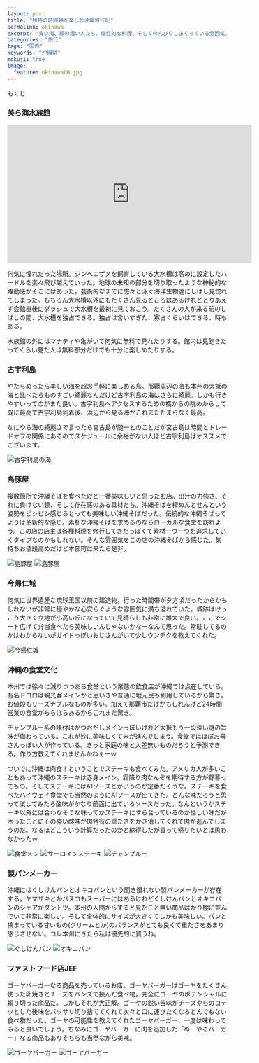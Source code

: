 ```yaml
---
layout: post
title: "独特の時間軸を楽しむ沖縄旅行記"
permalink: okinawa
excerpt: "青い海、顔の濃い人たち、個性的な料理、そしてのんびりしまくっている雰囲気。中毒性のある魅力がたくさん詰まった沖縄。現在はLCCの利用により安価に訪れることが可能になりました。手軽に楽しめる南国沖縄、国内ながら異国感たっぷりで休息するも良しアクティブに動くも良しの素敵な島です。"
categories: "旅行"
tags: "国内"
keywords: "沖縄県"
mokuji: true
image:
  feature: okinawa00.jpg
---
```


<div id="mokuji"><span>もくじ</span></div>

### 美ら海水族館

<div class="video-container"><iframe width="560" height="315" src="https://www.youtube.com/embed/zhGsPDE2828" frameborder="0" allowfullscreen></iframe></div>

何気に憧れだった場所。ジンベエザメを飼育している大水槽は高めに設定したハードルを楽々飛び越えていった。地球の未知の部分を切り取ったような神秘的な躍動感がそこにはあった。芸術的なまでに悠々と泳ぐ海洋生物達にしばし見惚れてしまった。もちろん大水槽以外にもたくさん見るところはあるけれどとりあえず会館直後にダッシュで大水槽を最初に見ておこう。たくさんの人が来る前のしばしの間、大水槽を独占できる。独占は言いすぎた、寡占くらいはできる、時もある。

水族館の外にはマナティや亀がいて何気に無料で見れたりする。館内は見飽きたってくらい見た人は無料部分だけでも十分に楽しめたりする。

### 古宇利島

やたらめったら美しい海を超お手軽に楽しめる島。那覇周辺の海も本州の大抵の海と比べたらものすごい綺麗なんだけど古宇利島の海はさらに綺麗。しかも行きやすいってのがまた良い。古宇利島へアクセスするための橋からの眺めからして既に最高で古宇利島到着後、浜辺から見る海がこれまたたまらなく最高。

なにやら海の綺麗さで言ったら宮古島が随一とのことだが宮古島は時間とトレードオフの関係にあるのでスケジュールに余裕がない人ほど古宇利島はオススメでございます。

<img alt="古宇利島の海" src="https://raw.githubusercontent.com/photoAntenna/photoAntenna.github.io/master/img/okinawa14.jpg">

### 島豚屋

複数箇所で沖縄そばを食べたけど一番美味しいと思ったお店。出汁の力強さ、それに負けない麺、そして存在感のある具材たち。沖縄そばを極めんとせんという姿勢をビシビシ感じるとっても美味しい沖縄そばだった。伝統的な沖縄そばってよりは革新的な感じ。素朴な沖縄そばを求めるのならローカルな食堂を訪れよう。この店の店主は各種料理を修行してきたっぽくて素材一つ一つを追求していくタイプなのかもしれない。そんな雰囲気をこの店の沖縄そばから感じた。気持ちお値段高めだけど本部町に来たら是非。

<img alt="島豚屋" src="https://raw.githubusercontent.com/photoAntenna/photoAntenna.github.io/master/img/okinawa07.jpg">

<img alt="島豚屋" src="https://raw.githubusercontent.com/photoAntenna/photoAntenna.github.io/master/img/okinawa08.jpg">

### 今帰仁城

何気に世界遺産な琉球王国以前の建造物。行った時間帯が夕方頃だったからかもしれないが非常に穏やかな心安らぐような雰囲気に満ち溢れていた。城跡はけっこう大きく立地が小高い丘になっていて見晴らしも非常に雄大で良い。ここでシート広げて弁当食べたら美味しいんじゃないかなーなんて思った。常駐してるのかはわからないがガイドっぽいおじさんがいて少しウンチクを教えてくれた。

<img alt="今帰仁城" src="https://raw.githubusercontent.com/photoAntenna/photoAntenna.github.io/master/img/okinawa13.jpg">

### 沖縄の食堂文化

本州では徐々に減りつつある食堂という業態の飲食店が沖縄では点在している。有名ドコロは観光客メインかと思いきや普通に地元民も利用しているから驚き。お値段もリーズナブルなものが多い。加えて那覇市だけかもしれんけど24時間営業の食堂がちらほらあるからこれまた驚き。

チャンプルー系の味付はかつおだしメインっぽいけれど大抵もう一段深い謎の旨味が備わっている。これが妙に美味しくて米が進んでしまう。食堂ではほぼお母さんっぽい人が作っている。きっと家庭の味と大差無いものだろうと予測できる。作り方教えてくれませんかねぇーｗ

ついでに沖縄は肉食！ということでステーキも食べてみた。アメリカ人が多いこともあって沖縄のステーキは赤身メイン。霜降り肉なんぞを期待する方が野暮ってもの。そしてステーキにはA1ソースとかいうのが定番だそうな。ステーキを食べたハイウェイ食堂でも当然のようにA1ソースが出てきた。どんな味だろうと思って試してみたら酸味がかなり前面に出ているソースだった。なんというかステーキ以外には合わなそうな味ってかステーキにすら合っているのか怪しい味だが困ったことにその強い酸味が肉特有の重たさをかき消してくれて肉が進んでしまうのだ。なるほどこういう計算だったのかと納得したが買って帰りたいとは思わなかったｗ

<img alt="食堂メシ" src="https://raw.githubusercontent.com/photoAntenna/photoAntenna.github.io/master/img/okinawa12.jpg">

<img alt="サーロインステーキ" src="https://raw.githubusercontent.com/photoAntenna/photoAntenna.github.io/master/img/okinawa05.jpg">

<img alt="チャンプルー" src="https://raw.githubusercontent.com/photoAntenna/photoAntenna.github.io/master/img/okinawa06.jpg">

### 製パンメーカー

沖縄にはぐしけんパンとオキコパンという聞き慣れない製パンメーカーが存在する。ヤマザキとかパスコもスーパーにはあるけれどぐしけんパンとオキコパンのシェアがダントツ。本州の人間からすると見たこと無い商品ばかり棚に並んでいて非常に楽しい。そして全体的にサイズが大きくてしかも美味しい。パンと挟まっている甘いもの(クリームとか)のバランスがとても良くて重たさをあまり感じさせない。コレ本州にきたら私は優先的に買うね。

<img alt="ぐしけんパン" src="https://raw.githubusercontent.com/photoAntenna/photoAntenna.github.io/master/img/okinawa16.jpg">

<img alt="オキコパン" src="https://raw.githubusercontent.com/photoAntenna/photoAntenna.github.io/master/img/okinawa15.jpg">

### ファストフード店JEF

ゴーヤバーガーなる商品を売っているお店。ゴーヤバーガーはゴーヤをたくさん使った卵焼きとチーズをバンズで挟んだ食べ物。完全にゴーヤのポテンシャルに頼り切った商品だ。しかしそれが大正解。ゴーヤの鋭い苦味がチーズやらのコテッとした後味をバッサリ切り捨ててくれて次々と口に運びたくなるとんでもない食べ物だった。ゴーヤの可能性を教えてくれたゴーヤバーガー、一度は味わってみると良いでしょう。ちなみにゴーヤバーガーに肉を追加した「ぬーやるバーガー」なる商品もありそちらも当然ながら美味。

<img alt="ゴーヤバーガー" src="https://raw.githubusercontent.com/photoAntenna/photoAntenna.github.io/master/img/okinawa03.jpg">

<img alt="ゴーヤバーガー" src="https://raw.githubusercontent.com/photoAntenna/photoAntenna.github.io/master/img/okinawa04.jpg">
